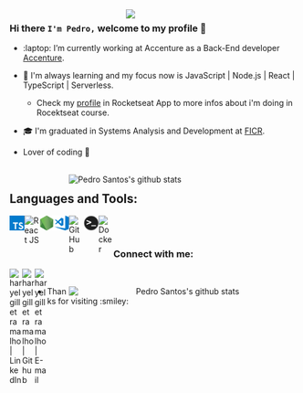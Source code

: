 <img align="right" width="300" src="https://media1.tenor.com/images/512cf2f5b4747e79fac1e915d29124ec/tenor.gif?itemid=15448882" />

### Hi there `I'm Pedro,` welcome to my profile 👋

- :laptop: I’m currently working at Accenture as a Back-End developer [Accenture](https://rocketseat.com.br).
- :rocket: I'm always learning and my focus now is JavaScript | Node.js | React | TypeScript | Serverless.
    - Check my [profile](https://app.rocketseat.com.br/me/pedro-santos-1582598998) in Rocketseat App to more infos about i'm doing in Rocektseat course. 
- :mortar_board: I'm graduated in Systems Analysis and Development at [FICR](https://ficr.catolica.edu.br/).

- Lover of coding :exploding_head:

<br />

<img align="right" width="400" src="https://github-readme-stats.vercel.app/api/top-langs/?username=PedroSantos42&count_private=true&show_icons=true&layout=compact&theme=radical" alt="Pedro Santos's github stats" />

## Languages and Tools:

<div>
  <a href="https://developer.mozilla.org/pt-BR/docs/Web/TypeScript">
    <img align="left" alt="JavaScript" width="26px" src="https://raw.githubusercontent.com/github/explore/80688e429a7d4ef2fca1e82350fe8e3517d3494d/topics/typescript/typescript.png" />
  </a>
  <a href="https://pt-br.reactjs.org">
    <img align="left" alt="React JS" width="26px" src="https://cdn.jsdelivr.net/npm/simple-icons@3.4.0/icons/react.svg" />
  </a>
  <a href="https://nodejs.org/en/">
    <img align="left" alt="Node.js" width="26px" src="https://raw.githubusercontent.com/github/explore/80688e429a7d4ef2fca1e82350fe8e3517d3494d/topics/nodejs/nodejs.png" />
  </a>
  <a href="https://code.visualstudio.com">
    <img align="left" alt="Visual Studio Code" width="26px" src="https://raw.githubusercontent.com/github/explore/80688e429a7d4ef2fca1e82350fe8e3517d3494d/topics/visual-studio-code/visual-studio-code.png" />
  </a>
  <a href="https://git-scm.com">
    <img align="left" alt="GitHub" width="26px" src="https://git-scm.com/images/logos/downloads/Git-Icon-1788C.png" />
  </a>
  <a src="https://ohmyz.sh">
     <img align="left" alt="Bash" width="26px" src="https://raw.githubusercontent.com/github/explore/80688e429a7d4ef2fca1e82350fe8e3517d3494d/topics/terminal/terminal.png" />
  </a>
  <a src="https://ohmyz.sh">
     <img align="left" alt="Docker" width="26px" src="https://github.com/rhiokim/docker-icons/blob/master/media/media.020.png" />
  </a>
</div>
  

 <br/><br/>


### Connect with me: 
[<img align="left" alt="haryel gillet ramalho | LinkedIn" width="22px" src="https://cdn.jsdelivr.net/npm/simple-icons@v3/icons/linkedin.svg" />][linkedin]
[<img align="left" alt="haryel gillet ramalho | Github" width="22px" src="https://cdn.jsdelivr.net/npm/simple-icons@3.4.0/icons/github.svg" />][github]
[<img align="left" alt="haryel gillet ramalho | E-mail" width="22px" src="https://cdn.jsdelivr.net/npm/simple-icons@3.4.0/icons/microsoftoutlook.svg" />][outlook]

<br />

[linkedin]: https://www.linkedin.com/in/pedro-santos-1562b015b
[github]: https://github.com/PedroSantos42
[outlook]: mailto:pedro_absantos@outlok.com


<div align="center" >
  <img align="right" width="400" src="https://github-readme-stats.vercel.app/api?username=PedroSantos42&show_icons=true&theme=algolia&count_private=true" alt="Pedro Santos's github stats" />
    <ul align="left">
    <li align="left">Thanks for visiting :smiley:</li>
  </ul>
</div>
 
